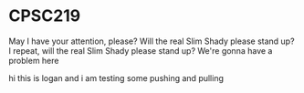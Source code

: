 # CPSC219
May I have your attention, please?
Will the real Slim Shady please stand up?
I repeat, will the real Slim Shady please stand up?
We're gonna have a problem here

hi this is logan and i am testing some pushing and pulling
